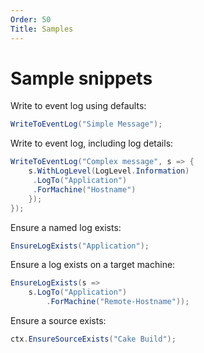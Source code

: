 ```yaml
---
Order: 50
Title: Samples
---
```


# Sample snippets

Write to event log using defaults:

```csharp
WriteToEventLog("Simple Message");
```

Write to event log, including log details:

```csharp
WriteToEventLog("Complex message", s => {
    s.WithLogLevel(LogLevel.Information)
     .LogTo("Application")
     .ForMachine("Hostname")
    });
});
```

Ensure a named log exists:

```csharp
EnsureLogExists("Application");
```

Ensure a log exists on a target machine:

```csharp
EnsureLogExists(s =>
    s.LogTo("Application")
        .ForMachine("Remote-Hostname"));
```

Ensure a source exists:
```csharp
ctx.EnsureSourceExists("Cake Build");
```